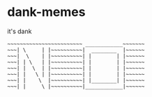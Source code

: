 # dank-memes
it's dank

~~~~~~~~~~~~~~~~~~~~~~~~~~~~~~~~~~~~~~~~~~~~
~~~~~~~~~~~~~~~~~~~~~~~~ ____________~~~~~~~
~~~| \     | |~~~~~~~~~~|  ________  |~~~~~~
~~~|  \    | |~~~~~~~~~~| |        | |~~~~~~
~~~| | \   | |~~~~~~~~~~| |        | |~~~~~~
~~~| |  \  | |~~~~~~~~~~| |        | |~~~~~~
~~~| |   \ | |~~~~~~~~~~| |        | |~~~~~~
~~~| |    \  |~~~~~~~~~~| |________| |~~~~~~
~~~| |     \ |~~~~~~~~~~|____________|~~~~~~
~~~~~~~~~~~~~~~~~~~~~~~~~~~~~~~~~~~~~~~~~~~~
~~~~~~~~~~~~~~~~~~~~~~~~~~~~~~~~~~~~~~~~~~~~
